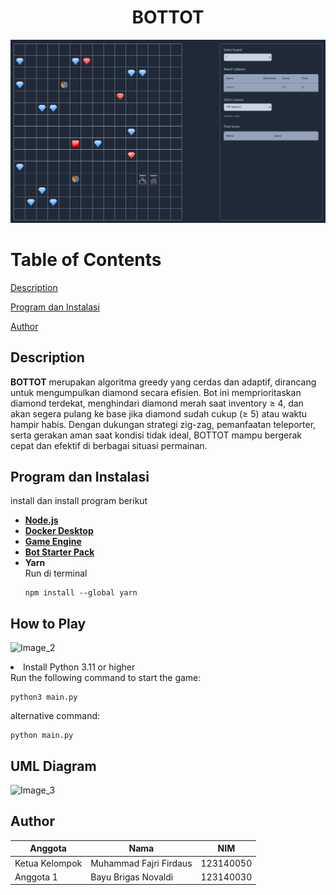 <h1 align="center">BOTTOT</h1>

![Image_1](readme/Implementasi.png)

# Table of Contents

[Description](#description)

[Program dan Instalasi](#program-dan-instalasi)

[Author](#author)

## Description
**BOTTOT** merupakan algoritma greedy yang cerdas dan adaptif, dirancang untuk mengumpulkan diamond secara efisien. Bot ini memprioritaskan diamond terdekat, menghindari diamond merah saat inventory ≥ 4, dan akan segera pulang ke base jika diamond sudah cukup (≥ 5) atau waktu hampir habis. Dengan dukungan strategi zig-zag, pemanfaatan teleporter, serta gerakan aman saat kondisi tidak ideal, BOTTOT mampu bergerak cepat dan efektif di berbagai situasi permainan.


## Program dan Instalasi
install dan install program berikut
- [**Node.js**](https://nodejs.org/en)
- [**Docker Desktop**](https://www.docker.com/products/docker-desktop/)
- [**Game Engine**](tools/tubes1-IF2211-bot-starter-pack-1.0.1.zip)
- [**Bot Starter Pack**](tools/tubes1-IF2211-game-engine-1.1.0.zip)
- **Yarn**  
  Run di terminal  
  ```
  npm install --global yarn
  ```


## How to Play
![Image_2](graphics/readme/guide.png)

<li> Install Python 3.11 or higher</li>
Run the following command to start the game:

```
python3 main.py
```
alternative command:

```
python main.py
```
## UML Diagram
![Image_3](graphics/readme/UML_Diagram.png)


## Author

| Anggota | Nama | NIM | 
| --- | ---- | --- | 
| Ketua Kelompok | Muhammad Fajri Firdaus | 123140050 | 
| Anggota 1 | Bayu Brigas Novaldi | 123140030 | 




